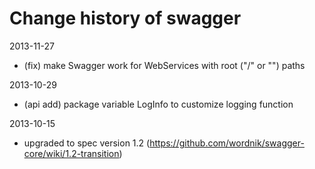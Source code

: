 Change history of swagger
=

2013-11-27
- (fix) make Swagger work for WebServices with root ("/" or "") paths

2013-10-29
- (api add) package variable LogInfo to customize logging function

2013-10-15
- upgraded to spec version 1.2 (https://github.com/wordnik/swagger-core/wiki/1.2-transition)